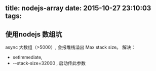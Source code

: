 title: nodejs-array
date: 2015-10-27 23:10:03
tags:
---
## 使用nodejs 数组坑  ##

async 大数组（>5000）, 会报堆栈溢出 Max stack size。
解决：

 -  setImmediate,
 -  --stack-size=32000 , 启动传此参数


